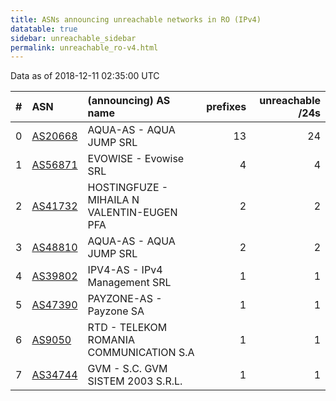 ```yaml
---
title: ASNs announcing unreachable networks in RO (IPv4)
datatable: true
sidebar: unreachable_sidebar
permalink: unreachable_ro-v4.html
---
```


Data as of 2018-12-11 02:35:00 UTC


<div class="datatable-begin"></div>

|   # | ASN                                    | (announcing) AS name                       |   prefixes |   unreachable /24s |
|----:|:---------------------------------------|:-------------------------------------------|-----------:|-------------------:|
|   0 | [AS20668](unreachable_AS20668-v4.html) | AQUA-AS - AQUA JUMP SRL                    |         13 |                 24 |
|   1 | [AS56871](unreachable_AS56871-v4.html) | EVOWISE - Evowise SRL                      |          4 |                  4 |
|   2 | [AS41732](unreachable_AS41732-v4.html) | HOSTINGFUZE - MIHAILA N VALENTIN-EUGEN PFA |          2 |                  2 |
|   3 | [AS48810](unreachable_AS48810-v4.html) | AQUA-AS - AQUA JUMP SRL                    |          2 |                  2 |
|   4 | [AS39802](unreachable_AS39802-v4.html) | IPV4-AS - IPv4 Management SRL              |          1 |                  1 |
|   5 | [AS47390](unreachable_AS47390-v4.html) | PAYZONE-AS - Payzone SA                    |          1 |                  1 |
|   6 | [AS9050](unreachable_AS9050-v4.html)   | RTD - TELEKOM ROMANIA COMMUNICATION S.A    |          1 |                  1 |
|   7 | [AS34744](unreachable_AS34744-v4.html) | GVM - S.C. GVM SISTEM 2003 S.R.L.          |          1 |                  1 |

<div class="datatable-end"></div>